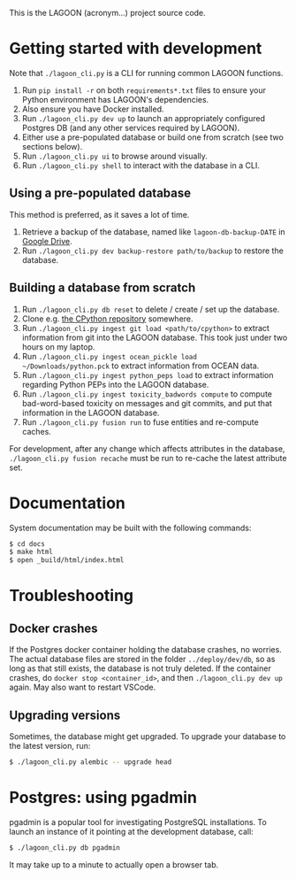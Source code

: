 
This is the LAGOON (acronym...) project source code.

# Getting started with development

Note that `./lagoon_cli.py` is a CLI for running common LAGOON functions.

1. Run `pip install -r` on both `requirements*.txt` files to ensure your Python environment has LAGOON's dependencies.
2. Also ensure you have Docker installed.
3. Run `./lagoon_cli.py dev up` to launch an appropriately configured Postgres DB (and any other services required by LAGOON).
4. Either use a pre-populated database or build one from scratch (see two sections below).
5. Run `./lagoon_cli.py ui` to browse around visually.
6. Run `./lagoon_cli.py shell` to interact with the database in a CLI.


## Using a pre-populated database

This method is preferred, as it saves a lot of time.

1. Retrieve a backup of the database, named like `lagoon-db-backup-DATE` in [Google Drive](https://drive.google.com/drive/folders/1WkIJAeAinhcOXxtDgDz7ZOTVSmL_Jwaz).
2. Run `./lagoon_cli.py dev backup-restore path/to/backup` to restore the database.

## Building a database from scratch

1. Run `./lagoon_cli.py db reset` to delete / create / set up the database.
2. Clone e.g. [the CPython repository](https://github.com/python/cpython) somewhere.
3. Run `./lagoon_cli.py ingest git load <path/to/cpython>` to extract information from git into the LAGOON database. This took just under two hours on my laptop.
4. Run `./lagoon_cli.py ingest ocean_pickle load ~/Downloads/python.pck` to extract information from OCEAN data.
5. Run `./lagoon_cli.py ingest python_peps load` to extract information regarding Python PEPs into the LAGOON database.
6. Run `./lagoon_cli.py ingest toxicity_badwords compute` to compute bad-word-based toxicity on messages and git commits, and put that information in the LAGOON database.
7. Run `./lagoon_cli.py fusion run` to fuse entities and re-compute caches.

For development, after any change which affects attributes in the database, `./lagoon_cli.py fusion recache` must be run to re-cache the latest attribute set.

# Documentation

System documentation may be built with the following commands:

```sh
$ cd docs
$ make html
$ open _build/html/index.html
```

# Troubleshooting

## Docker crashes

If the Postgres docker container holding the database crashes, no worries. The actual database files are stored in the folder `../deploy/dev/db`, so as long as that still exists, the database is not truly deleted. If the container crashes, do `docker stop <container_id>`, and then `./lagoon_cli.py dev up` again. May also want to restart VSCode.

## Upgrading versions

Sometimes, the database might get upgraded. To upgrade your database to the latest version, run:

```sh
$ ./lagoon_cli.py alembic -- upgrade head
```

# Postgres: using pgadmin

pgadmin is a popular tool for investigating PostgreSQL installations. To launch
an instance of it pointing at the development database, call:

```sh
$ ./lagoon_cli.py db pgadmin
```

It may take up to a minute to actually open a browser tab.

